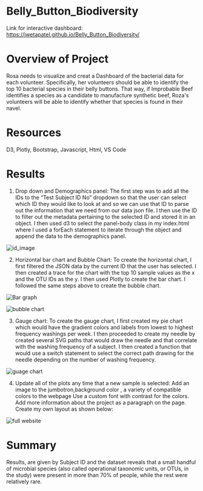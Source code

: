 # Belly_Button_Biodiversity

Link for interactive dashboard: https://jwetapatel.github.io/Belly_Button_Biodiversity/

# Overview of Project

Rosa needs to visualize and creat a Dashboard of the bacterial data for each volunteer. Specifically, her volunteers should be able to identify the top 10 bacterial species in their belly buttons. That way, if Improbable Beef identifies a species as a candidate to manufacture synthetic beef, Roza's volunteers will be able to identify whether that species is found in their navel.

# Resources

D3, Plotly, Bootstrap, Javascript, Html, VS Code

# Results


1. Drop down and Demographics panel: The first step was to add all the IDs to the “Test Subject ID No” dropdown so that the user can select which ID they would like to look at and so we can use that ID to parse out the information that we need from our data json file. I then use the ID to filter out the metadata pertaining to the selected ID and stored it in an object. I then used d3 to select the panel-body class in my index.html where I used a forEach statement to iterate through the object and append the data to the demographics panel.

![id_image](https://user-images.githubusercontent.com/96400887/177813193-2ac87ac7-818b-4c92-897a-99ad39368848.png)

2. Horizontal bar chart and Bubble Chart: To create the horizontal chart, I first filtered the JSON data by the current ID that the user has selected. I then created a trace for the chart with the top 10 sample values as the x and the OTU IDs as the y. I then used Plotly to create the bar chart. I followed the same steps above to create the bubble chart.

![Bar graph](https://user-images.githubusercontent.com/96400887/177814071-685301b2-cbb0-49bb-b109-faa482bf4d49.png)

![bubble chart](https://user-images.githubusercontent.com/96400887/177814074-648b7cdb-65bb-405e-ba3e-4394b4c28ef1.png)

3. Gauge chart: To create the gauge chart, I first created my pie chart which would have the gradient colors and labels from lowest to highest frequency washings per week. I then proceeded to create my needle by created several SVG paths that would draw the needle and that correlate with the washing frequency of a subject. I then created a function that would use a switch statement to select the correct path drawing for the needle depending on the number of washing frequency. 

![guage chart](https://user-images.githubusercontent.com/96400887/177815115-f88b1de7-65f7-4278-b3f6-e7925f345aa5.png)

4. Update all of the plots any time that a new sample is selected: Add an image to the jumbotron,background color , a variety of compatible colors to the webpage
Use a custom font with contrast for the colors.
Add more information about the project as a paragraph on the page.
Create my own layout as shown below:

![full website](https://user-images.githubusercontent.com/96400887/177816342-32d6d1a6-e80e-4f25-89e7-490850964f3f.png)

# Summary

Results, are given by Subject ID and the dataset reveals that a small handful of microbial species (also called operational taxonomic units, or OTUs, in the study) were present in more than 70% of people, while the rest were relatively rare.






